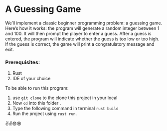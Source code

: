 # A Guessing Game

We’ll implement a classic beginner programming problem: a guessing game. Here’s how it works: the program will generate a random integer between 1 and 100. It will then prompt the player to enter a guess. After a guess is entered, the program will indicate whether the guess is too low or too high. If the guess is correct, the game will print a congratulatory message and exit.

### Prerequisites:
1. Rust
2. IDE of your choice


To be able to run this program:
1. use `git clone`  to the clone this project in your local
2. Now `cd` into this folder .
3. Type the following command in terminal `rust build`
4. Run the project using `rust run`.

✌️✌️😎😎
